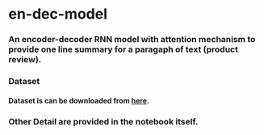 # en-dec-model

### An encoder-decoder RNN model with attention mechanism to provide one line summary for a paragaph of text (product review).

### Dataset
#### Dataset is can be downloaded from [here](https://www.kaggle.com/snap/amazon-fine-food-reviews).

### Other Detail are provided in the notebook itself.
